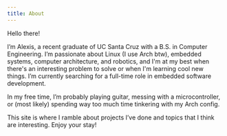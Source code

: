 ```yaml
---
title: About
---
```


Hello there!

I’m Alexis, a recent graduate of UC Santa Cruz with a B.S. in Computer Engineering. I’m passionate about Linux (I use Arch btw), embedded systems, computer architecture, and robotics, and I'm at my best when there's an interesting problem to solve or when I'm learning cool new things. I’m currently searching for a full-time role in embedded software development.

In my free time, I’m probably playing guitar, messing with a microcontroller, or (most likely) spending way too much time tinkering with my Arch config.

This site is where I ramble about projects I’ve done and topics that I think are interesting. Enjoy your stay!

